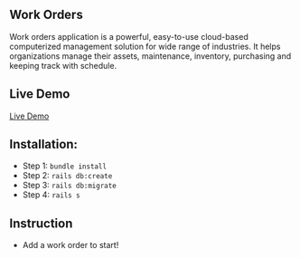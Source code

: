 ## Work Orders

Work orders application is a powerful, easy-to-use cloud-based computerized management solution for wide range of industries. It helps organizations manage their assets, maintenance, inventory, purchasing and keeping track with schedule.

## Live Demo

[Live Demo](https://workorders-api.herokuapp.com/)

## Installation:

- Step 1: `bundle install`
- Step 2: `rails db:create`
- Step 3: `rails db:migrate`
- Step 4: `rails s`

## Instruction

- Add a work order to start!
